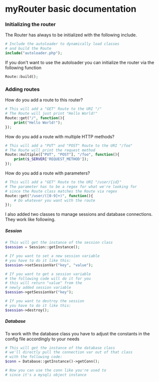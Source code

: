 myRouter basic documentation
======
### Initializing the router
The Router has always to be initialized with the
following include.
```php
# Include the autoloader to dynamically load classes
# and build the Route
include("autoloader.php");
```

If you don't want to use the
autoloader you can initialize the router via the following function
```php
Route::build();
```

### Adding routes
How do you add a route to this router?
```php
# This will add a "GET" Route to the URI "/"
# The Route will just print "Hello World!"
Route::get("/", function(){
    print("Hello World!");
});
```

How do you add a route with multiple HTTP methods?
```php
# This will add a "PUT" and "POST" Route to the URI "/foo"
# The Route will print the request method
Route::multiple(["PUT", "POST"], "/foo", function(){
    print($_SERVER['REQUEST_METHOD']);
});
```

How do you add a route with parameters?
```PHP
# This will add a "GET" Route to the URI "/user/{id}"
# The parameter has to be a regex for what we're looking for
# since the Route class matches the Route via regex
Route::get("/user/([0-9]+)", function(){
    # Do whatever you want with the route
});
```

I also added two classes to manage sessions and database connections. They work like following.
##### Session
```PHP
# This will get the instance of the session class
$session = Session::getInstance();

# If you want to set a new session variable
# you have to do it like this:
$session->setSessionVar("key", "value");

# If you want to get a session variable
# the following code will do it for you
# this will return "value" from the 
# newly added session variable
$session->getSessionVar("key");

# If you want to destroy the session 
# you have to do it like this:
$session->destroy();
```
##### Database
To work with the database class you have to adjust the constants in the config file accordingly to your needs
```PHP
# This will get the instance of the database class
# we'll directly pull the connection var out of that class
# with the following code:
$conn = Database::getInstance()->getConn(); 

# Now you can use the conn like you're used to
# since it's a mysqli object instance
```